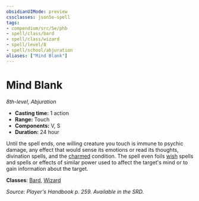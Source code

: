 ```yaml
---
obsidianUIMode: preview
cssclasses: json5e-spell
tags:
- compendium/src/5e/phb
- spell/class/bard
- spell/class/wizard
- spell/level/8
- spell/school/abjuration
aliases: ["Mind Blank"]
---
```

# Mind Blank
*8th-level, Abjuration*  

- **Casting time:** 1 action
- **Range:** Touch
- **Components:** V, S
- **Duration:** 24 hour

Until the spell ends, one willing creature you touch is immune to psychic damage, any effect that would sense its emotions or read its thoughts, divination spells, and the [charmed](2.%20GM%20Tools/Misc%20DND%20Handbook/compendium/rules/conditions.md#charmed) condition. The spell even foils [wish](/compendium/spells/wish.md) spells and spells or effects of similar power used to affect the target's mind or to gain information about the target.

**Classes**: [Bard](/compendium/classes/bard.md), [Wizard](/compendium/classes/wizard.md)

*Source: Player's Handbook p. 259. Available in the SRD.*